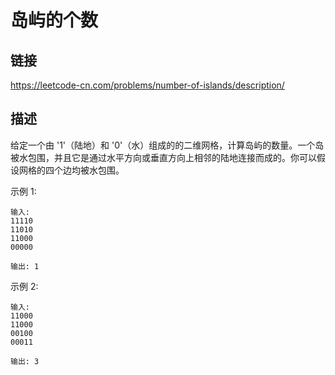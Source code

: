 # 岛屿的个数

## 链接
https://leetcode-cn.com/problems/number-of-islands/description/

## 描述

给定一个由 '1'（陆地）和 '0'（水）组成的的二维网格，计算岛屿的数量。一个岛被水包围，并且它是通过水平方向或垂直方向上相邻的陆地连接而成的。你可以假设网格的四个边均被水包围。

示例 1:
```text
输入:
11110
11010
11000
00000

输出: 1
```

示例 2:
```text
输入:
11000
11000
00100
00011

输出: 3
``` 